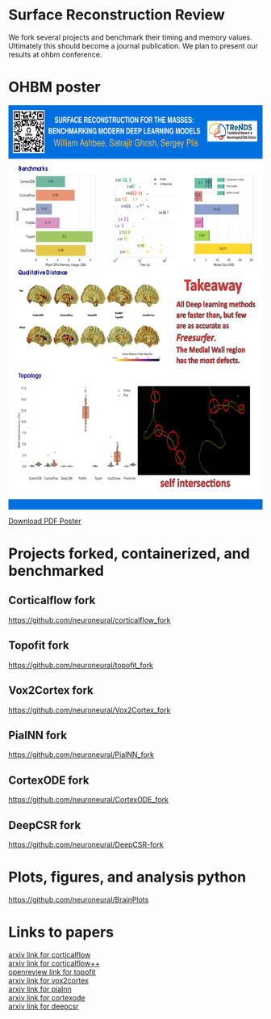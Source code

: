 # Surface Reconstruction Review
We fork several projects and benchmark their timing and memory values. Ultimately this should become a journal publication. We plan to present our results at ohbm conference. 

# OHBM poster

<img src="/ohbm/OHBM_poster_lowres.png" alt="Alt Text" width="600" height="800" align="center">

<a href="https://github.com/neuroneural/SurfaceReconstructionReview/blob/15e608a869574721415e2505f76eebb3c957f1d4/ohbm/Ashbee_SRPoster.pdf">Download PDF Poster</a>


# Projects forked, containerized, and benchmarked
## Corticalflow fork
https://github.com/neuroneural/corticalflow_fork  
## Topofit fork
https://github.com/neuroneural/topofit_fork  
## Vox2Cortex fork
https://github.com/neuroneural/Vox2Cortex_fork  

## PialNN fork
https://github.com/neuroneural/PialNN_fork  

## CortexODE fork
https://github.com/neuroneural/CortexODE_fork  

## DeepCSR fork
https://github.com/neuroneural/DeepCSR-fork  

# Plots, figures, and analysis python 
https://github.com/neuroneural/BrainPlots  

# Links to papers

<a href="https://arxiv.org/abs/2206.02374">arxiv link for corticalflow</a>  
<a href="https://arxiv.org/abs/2206.06598">arxiv link for corticalflow++</a>  
<a href="https://openreview.net/forum?id=-JiHeZNDY3a">openreview link for topofit</a>  
<a href="https://arxiv.org/abs/2203.09446">arxiv link for vox2cortex</a>  
<a href="https://arxiv.org/abs/2109.03693">arxiv link for pialnn</a>  
<a href="https://arxiv.org/abs/2202.08329">arxiv link for cortexode</a>  
<a href="https://arxiv.org/abs/2010.11423">arxiv link for deepcsr</a>  
